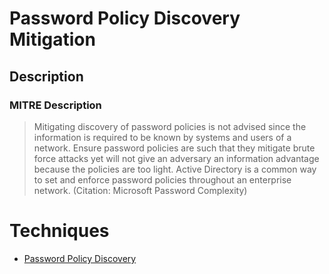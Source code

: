 
# Password Policy Discovery Mitigation

## Description

### MITRE Description

> Mitigating discovery of password policies is not advised since the information is required to be known by systems and users of a network. Ensure password policies are such that they mitigate brute force attacks yet will not give an adversary an information advantage because the policies are too light. Active Directory is a common way to set and enforce password policies throughout an enterprise network. (Citation: Microsoft Password Complexity)


# Techniques


* [Password Policy Discovery](../techniques/Password-Policy-Discovery.md)

